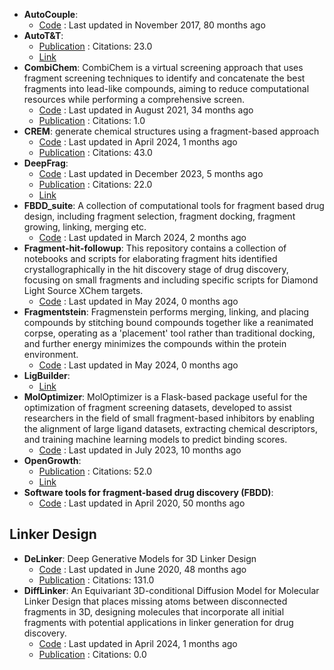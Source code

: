- **AutoCouple**: 
	- [Code](https://github.com/Caflisch-Group/AutoCouple_Python-based) : Last updated in November 2017, 80 months ago
- **AutoT&T**: 
	- [Publication](https://doi.org/10.1021/acs.jcim.5b00691) : Citations: 23.0
	- [Link](http://sioc-ccbg.ac.cn/software/att2/)
- **CombiChem**: CombiChem is a virtual screening approach that uses fragment screening techniques to identify and concatenate the best fragments into lead-like compounds, aiming to reduce computational resources while performing a comprehensive screen.
	- [Code](https://github.com/karanicolaslab/combichem) : Last updated in August 2021, 34 months ago
	- [Publication](https://doi.org/10.1101/2021.06.01.446684) : Citations: 1.0
- **CREM**: generate chemical structures using a fragment-based approach
	- [Code](https://github.com/DrrDom/crem) : Last updated in April 2024, 1 months ago
	- [Publication](https://doi.org/10.1186/s13321-020-00431-w) : Citations: 43.0
- **DeepFrag**: 
	- [Code](https://github.com/durrantlab/deepfrag/) : Last updated in December 2023, 5 months ago
	- [Publication](https://doi.org/10.1021/acs.jcim.1c00103) : Citations: 22.0
	- [Link](http://durrantlab.com/deepfragmodel)
- **FBDD_suite**: A collection of computational tools for fragment based drug design, including fragment selection, fragment docking, fragment growing, linking, merging etc.
	- [Code](https://github.com/KeenThera/FBDD_suite) : Last updated in March 2024, 2 months ago
- **Fragment-hit-followup**: This repository contains a collection of notebooks and scripts for elaborating fragment hits identified crystallographically in the hit discovery stage of drug discovery, focusing on small fragments and including specific scripts for Diamond Light Source XChem targets.
	- [Code](https://github.com/matteoferla/Fragment-hit-follow-up-chemistry) : Last updated in May 2024, 0 months ago
- **Fragmentstein**: Fragmenstein performs merging, linking, and placing compounds by stitching bound compounds together like a reanimated corpse, operating as a 'placement' tool rather than traditional docking, and further energy minimizes the compounds within the protein environment.
	- [Code](https://github.com/matteoferla/Fragmenstein) : Last updated in May 2024, 0 months ago
- **LigBuilder**: 
	- [Link](http://www.pkumdl.cn:8080/ligbuilder3/)
- **MolOptimizer**: MolOptimizer is a Flask-based package useful for the optimization of fragment screening datasets, developed to assist researchers in the field of small fragment-based inhibitors by enabling the alignment of large ligand datasets, extracting chemical descriptors, and training machine learning models to predict binding scores.
	- [Code](https://github.com/csbarak/MolOpt_Students_2023) : Last updated in July 2023, 10 months ago
- **OpenGrowth**: 
	- [Publication](http://dx.doi.org/10.1021/acs.jmedchem.5b00886) : Citations: 52.0
	- [Link](https://sourceforge.net/projects/opengrowth/)
- **Software tools for fragment-based drug discovery (FBDD)**: 
	- [Code](https://github.com/PatWalters/fragment_expansion/blob/master/fragment_expansion.ipynb) : Last updated in April 2020, 50 months ago

## **Linker Design**
- **DeLinker**: Deep Generative Models for 3D Linker Design
	- [Code](https://github.com/oxpig/DeLinker) : Last updated in June 2020, 48 months ago
	- [Publication](https://doi.org/10.1021/acs.jcim.9b01120) : Citations: 131.0
- **DiffLinker**: An Equivariant 3D-conditional Diffusion Model for Molecular Linker Design that places missing atoms between disconnected fragments in 3D, designing molecules that incorporate all initial fragments with potential applications in linker generation for drug discovery.
	- [Code](https://github.com/igashov/DiffLinker) : Last updated in April 2024, 1 months ago
	- [Publication](https://doi.org/10.5281/zenodo.10515726) : Citations: 0.0
